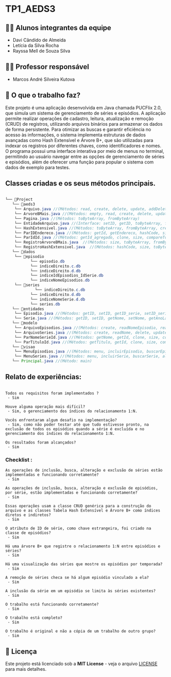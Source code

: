 # TP1_AEDS3


## 👨‍🎓 Alunos integrantes da equipe

* Davi Cândido de Almeida
* Letícia da Silva Rocha
* Rayssa Mell de Souza Silva

## 👨‍🏫 Professor responsável

* Marcos André Silveira Kutova
 
## 🎯 O que o trabalho faz?

Este projeto é uma aplicação desenvolvida em Java chamada PUCFlix 2.0, que simula um sistema de gerenciamento de séries e episódios. A aplicação permite realizar operações de cadastro, leitura, atualização e remoção (CRUD) de registros, utilizando arquivos binários para armazenar os dados de forma persistente. Para otimizar as buscas e garantir eficiência no acesso às informações, o sistema implementa estruturas de dados avançadas como Hash Extensível e Árvore B+, que são utilizadas para indexar os registros por diferentes chaves, como identificadores e nomes. O programa possui uma interface interativa por meio de menus no terminal, permitindo ao usuário navegar entre as opções de gerenciamento de séries e episódios, além de oferecer uma função para popular o sistema com dados de exemplo para testes.

## Classes criadas e os seus métodos principais.


```java

└── 📁Project
   └── 📁aeds3
   	└── Arquivo.java //(Métodos: read, create, delete, update, addDeleted, getDeleted)**
   	└── ArvoreBMais.java //(Métodos: empty, read, create, delete, update, print)
   	└── Pagina.java //(Métodos: toByteArray, fromByteArray)
   	└── EntidadeArquivo.java //(Interface: setID, getID, toByteArray, fromByteArray)
   	└── HashExtensivel.java //(Métodos: toByteArray, fromByteArray, create, read, update, delete, empty, full, print, atualizaEndereco)
   	└── ParIDEndereco.java //(Métodos: getId, getEndereco, hashCode, size, toString, toByteArray, fromByteArray)
   	└── ParIdId.java //(Métodos: getId_agregado, clone, size, compareTo, toString, toByteArray, fromByteArray)
   	└── RegistroArvoreBMais.java  //(Métodos: size, toByteArray, fromByteArray, compareTo, clone)
   	└── RegistroHashExtensivel.java  //(Métodos: hashCode, size, toByteArray, fromByteArray)
   └── 📁dados
   	└── 📁episodio
       	   └── episodio.db
       	   └── indiceDireito.c.db
       	   └── indiceDireito.d.db
       	   └── indiceIdEpisodios_IdSerie.db
       	   └── indiceNomeEpisodios.db
   	└── 📁series
        	 └── indiceDireito.c.db
       	   └── indiceDireito.d.db
       	   └── indiceNomeSerie.d.db
       	   └── series.db
   └── 📁entidades
   	└── Episodio.java //(Métodos: getID, setID, getID_serie, setID_serie, getNome, setNome, getTemporada, setTemporada, getDataLancamento, setDataLancamento, getDuracaoMinutos, setDuracaoMinutos, getAvaliacao, setAvaliacao, isEspecial, setEspecial, getDescricao, setDescricao, toByteArray, fromByteArray, toString, equals, compareTo)
   	└── Serie.java //(Métodos: getID, setID, getNome, setNome, getAnoLancamento, setAnoLancamento, getSinopse, setSinopse, getStreaming, setStreaming, getGenero, setGenero, getClassIndicativa, toByteArray, fromByteArray, toString, equals, compareTo)
   └── 📁modelo
   	└── ArquivoEpisodios.java //(Métodos: create, readNomeEpisodio, readNomeEpisodioPorSerie, readEpisodiosSerie, delete, deleteEpisodioSerie, update, avaliacaoMediaSerie)
   	└── ArquivoSeries.java //(Métodos: create, readNome, delete, update, serieExiste)
   	└── ParNomeSerieId.java //(Métodos: getNome, getId, clone, size, compareTo, toString, toByteArray, fromByteArray, transforma)
   	└── ParTituloId.java //(Métodos: getTitulo, getId, clone, size, compareTo, toString, toByteArray, fromByteArray, transforma)
   └── 📁visao
   	└── MenuEpisodios.java //(Métodos: menu, incluirEpisodio, buscarEpisodio, excluirEpisodio, alterarEpisodio, mostraEpisodio, mostraSerie, povoar)
   	└── MenuSeries.java //(Métodos: menu, incluirSerie, buscarSerie, alterarSerie, excluirSerie, mostrarEpSerie, mostraSerie, povoar)
   └── Principal.java //(Método: main)
```


## Relato de experiências:

```

Todos os requisitos foram implementados ?  
 - Sim

Houve alguma operação mais difícil? 
 - Sim, o gerenciamento dos índices do relacionamento 1:N.

Vocês enfrentaram algum desafio na implementação? 
 - Sim, como não poder testar até que tudo estivesse pronto, na exclusão de todos os episódios quando a série é excluída e no gerenciamento dos índices do relacionamento 1:N. 

Os resultados foram alcançados? 
 - Sim
```


### Checklist :

```
As operações de inclusão, busca, alteração e exclusão de séries estão implementadas e funcionando corretamente?
 - Sim

As operações de inclusão, busca, alteração e exclusão de episódios, por série, estão implementadas e funcionando corretamente?
 - Sim

Essas operações usam a classe CRUD genérica para a construção do arquivo e as classes Tabela Hash Extensível e Árvore B+ como índices diretos e indiretos? 
 - Sim

O atributo de ID de série, como chave estrangeira, foi criado na classe de episódios?
 - Sim

Há uma árvore B+ que registre o relacionamento 1:N entre episódios e séries?
 - Sim

Há uma visualização das séries que mostre os episódios por temporada?
 - Sim

A remoção de séries checa se há algum episódio vinculado a ela?
 - Sim

A inclusão da série em um episódio se limita às séries existentes?
 - Sim

O trabalho está funcionando corretamente?
 - Sim

O trabalho está completo?
 - Sim

O trabalho é original e não a cópia de um trabalho de outro grupo?
 - Sim
```



## 📄 Licença
Este projeto está licenciado sob a **MIT License** - veja o arquivo [LICENSE](LICENSE) para mais detalhes.


